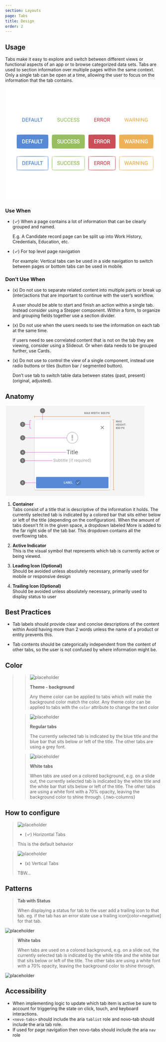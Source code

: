 ```yaml
---
section: Layouts
page: Tabs
title: Design
order: 2
---
```


## Usage

<novo-grid columns="2" align="start" gap="2rem">
<div>

Tabs make it easy to explore and switch between different views or functional aspects of an app or to browse categorized data sets. Tabs are used to section information over multiple pages within the same context. Only a single tab can be open at a time, allowing the user to focus on the information that the tab contains.

</div>

<img src="assets/images/ButtonOverview.png"/>

<div>

### Use When

- (✓) When a page contains a lot of information that can be clearly grouped and named.

  E.g. A Candidate record page can be split up into Work History, Credentials, Education, etc.

- (✓) For top level page navigation

  For example: Vertical tabs can be used in a side navigation to switch between pages or bottom tabs can be used in mobile.

</div>
<div>

### Don′t Use When

- (x) Do not use to separate related content into multiple parts or break up (inter)actions that are important to continue with the user’s workflow.

  A user should be able to start and finish an action within a single tab. Instead consider using a Stepper component. Within a form, to organize and grouping fields together use a section divider.

- (x) Do not use when the users needs to see the information on each tab at the same time.

  If users need to see correlated content that is not on the tab they are viewing, consider using a Slideout. Or when data needs to be grouped further, use Cards.

- (x) Do not use to control the view of a single component, instead use radio buttons or tiles (button bar / segmented button).

  Don’t use tab to switch table data between states (past, present) (original, adjusted).

</div>
</novo-grid>

## Anatomy

<novo-grid columns="2" align="start" gap="2rem">

<img src="assets/images/ModalAnatomy.png" width="450">

<div>

1. **Container**<br>
   Tabs consist of a title that is descriptive of the information it holds. The currently selected tab is indicated by a colored bar that sits either below or left of the title (depending on the configuration). When the amount of tabs doesn't fit in the given space, a dropdown labeled More is added to the far right side of the tab bar. This dropdown contains all the overflowing tabs.

1. **Active Indicator**<br>
   This is the visual symbol that represents which tab is currently active or being viewed.

1. **Leading Icon (Optional)**<br>
   Should be avoided unless absolutely necessary, primarily used for mobile or responsive design

1. **Trailing Icon (Optional)**<br>
   Should be avoided unless absolutely necessary, primarily used to display status to user

</div>
</novo-grid>

## Best Practices

- Tab labels should provide clear and concise descriptions of the content within
  Avoid having more than 2 words unless the name of a product or entity prevents this.

- Tab contents should be categorically independent from the content of other tabs, so the user is not confused by where information might be.

## Color

> > ![placeholder](https://via.placeholder.com/350x250)
> >
> > **Theme - background**
> >
> > Any theme color can be applied to tabs which will make the background color match the color.
> > Any theme color can be applied to tabs with the `color` attribute to change the text color
>
> > ![placeholder](https://via.placeholder.com/350x250)
> >
> > **Regular tabs**
> >
> > The currently selected tab is indicated by the blue title and the blue bar that sits below or left of the title. The other tabs are using a grey font.
>
> > ![placeholder](https://via.placeholder.com/350x250)
> >
> > **White tabs**
> >
> > When tabs are used on a colored background, e.g. on a slide out, the currently selected tab is indicated by the white title and the white bar that sits below or left of the title. The other tabs are using a white font with a 70% opacity, leaving the background color to shine through.
> > {.two-columns}

## How to configure

<novo-grid columns="2" align="start" gap="2rem">

> ![placeholder](https://via.placeholder.com/350x250)
>
> - (✓) Horizontal Tabs
>
> This is the default behavior

> ![placeholder](https://via.placeholder.com/350x250)
>
> - (x) Vertical Tabs
>
> TBW...

</novo-grid>

## Patterns

<novo-grid columns="2" align="start" gap="2rem">

> **Tab with Status**
>
> When displaying a status for tab to the user add a trailing icon to that tab. eg. if the tab has an error state use a trailing icon[color=negative] for that tab.

![placeholder](https://via.placeholder.com/350x250)

> **White tabs**
>
> When tabs are used on a colored background, e.g. on a slide out, the currently selected tab is indicated by the white title and the white bar that sits below or left of the title. The other tabs are using a white font with a 70% opacity, leaving the background color to shine through.

![placeholder](https://via.placeholder.com/350x250)

</novo-grid>

## Accessibility

- When implementing logic to update which tab item is active be sure to account for triggering the state on click, touch, and keyboard interactions.
- `<novo-tabs>` should include the aria `tablist` role and novo-tab should include the aria tab role.
- If used for page navigation then novo-tabs should include the aria `nav` role
